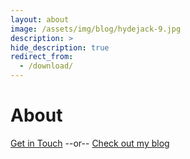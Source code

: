 ```yaml
---
layout: about
image: /assets/img/blog/hydejack-9.jpg
description: >
hide_description: true
redirect_from:
  - /download/
---
```


# About

<!--author-->


[Get in Touch](/form.md) --or-- [Check out my blog](/blog/)